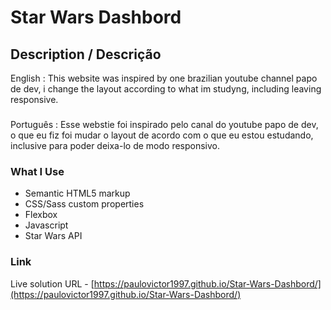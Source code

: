 # Star Wars Dashbord
###
## Description / Descrição
English : This website was inspired by one brazilian youtube channel papo de dev, i change the layout according to what im studyng, including leaving responsive.
###
Português : Esse webstie foi inspirado pelo canal do youtube papo de dev, o que eu fiz foi mudar o layout de acordo com o que eu estou estudando, inclusive para poder deixa-lo de modo responsivo.
### What I Use
- Semantic HTML5 markup
- CSS/Sass custom properties
- Flexbox
- Javascript
- Star Wars API

### Link
 Live solution URL - [https://paulovictor1997.github.io/Star-Wars-Dashbord/](https://paulovictor1997.github.io/Star-Wars-Dashbord/)
